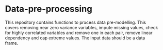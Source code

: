 # Data-pre-processing
This repository contains functions to process data pre-modelling. 
This covers removing near zero variance variables, impute missing values, check for highly correlated variables and remove one in each pair, remove linear dependency and cap extreme values.
The input data should be a data frame. 